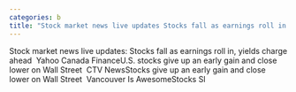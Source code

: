 ```yaml
---
categories: b
title: "Stock market news live updates Stocks fall as earnings roll in yields charge ahead  Yahoo Canada Finance"
---
```

Stock market news live updates: Stocks fall as earnings roll in, yields charge ahead&nbsp;&nbsp;Yahoo Canada FinanceU.S. stocks give up an early gain and close lower on Wall Street&nbsp;&nbsp;CTV NewsStocks give up an early gain and close lower on Wall Street&nbsp;&nbsp;Vancouver Is AwesomeStocks Sl